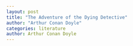 ```yaml
---
layout: post
title: "The Adventure of the Dying Detective"
author: "Arthur Conan Doyle"
categories: literature
author: Arthur Conan Doyle
---
```


